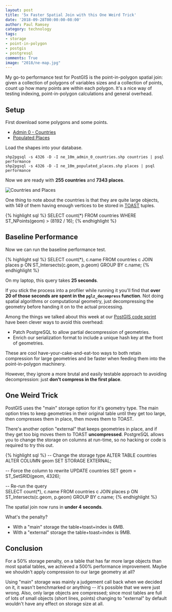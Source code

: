 ```yaml
---
layout: post
title: '5x Faster Spatial Join with this One Weird Trick'
date: '2018-09-28T00:00:00-08:00'
author: Paul Ramsey
category: technology
tags:
- storage
- point-in-polygon
- postgis
- postgresql
comments: True
image: "2018/ne-map.jpg"
---
```


My go-to performance test for PostGIS is the point-in-polygon spatial join: given a collection of polygons of variables sizes and a collection of points, count up how many points are within each polygon. It's a nice way of testing indexing, point-in-polygon calculations and general overhead.

## Setup

First download some polygons and some points.

* [Admin 0 - Countries](https://www.naturalearthdata.com/http//www.naturalearthdata.com/download/10m/cultural/ne_10m_admin_0_countries.zip)
* [Populated Places](https://www.naturalearthdata.com/http//www.naturalearthdata.com/download/10m/cultural/ne_10m_populated_places.zip)

Load the shapes into your database.

    shp2pgsql -s 4326 -D -I ne_10m_admin_0_countries.shp countries | psql performance
    shp2pgsql -s 4326 -D -I ne_10m_populated_places.shp places | psql performance

Now we are ready with **255 countries** and **7343 places**. 

<img src="{{ site.images }}/2018/ne-map.jpg" alt="Countries and Places" />

One thing to note about the countries is that they are quite large objects, with 149 of them having enough vertices to be stored in [TOAST](https://www.postgresql.org/docs/11/static/storage-toast.html) tuples.

{% highlight sql %}
SELECT count(*) 
  FROM countries 
  WHERE ST_NPoints(geom) > (8192 / 16);
{% endhighlight %}

## Baseline Performance

Now we can run the baseline performance test.

{% highlight sql %}
SELECT count(*), c.name 
  FROM countries c 
  JOIN places p 
  ON ST_Intersects(c.geom, p.geom) 
  GROUP BY c.name;
{% endhighlight %}

On my laptop, this query takes **25 seconds**.

If you stick the process into a profiler while running it you'll find that **over 20 of those seconds are spent in the `pglz_decompress` function**. Not doing spatial algorithms or computational geometry, just decompressing the geometry before handing it on to the actual processing.

Among the things we talked about this week at our [PostGIS code sprint](https://trac.osgeo.org/postgis/wiki/PostGISCodeSprint2018) have been clever ways to avoid this overhead:

* Patch PostgreSQL to allow partial decompression of geometries.
* Enrich our serialization format to include a unique hash key at the front of geometries.

These are cool have-your-cake-and-eat-too ways to both retain compression for large geometries and be faster when feeding them into the point-in-polygon machinery. 

However, they ignore a more brutal and easily testable approach to avoiding decompression: just **don't compress in the first place**.

## One Weird Trick

PostGIS uses the "main" storage option for it's geometry type. The main option tries to keep geometries in their original table until they get too large, then compresses them in place, then moves them to TOAST. 

There's another option "external" that keeps geometries in place, and if they get too big moves them to TOAST **uncompressed**. PostgreSQL allows you to change the storage on columns at run-time, so no hacking or code is required to try this out.

{% highlight sql %}
-- Change the storage type
ALTER TABLE countries
  ALTER COLUMN geom
  SET STORAGE EXTERNAL;

-- Force the column to rewrite
UPDATE countries
  SET geom = ST_SetSRID(geom, 4326);

-- Re-run the query  
SELECT count(*), c.name 
  FROM countries c 
  JOIN places p 
  ON ST_Intersects(c.geom, p.geom) 
  GROUP BY c.name;
{% endhighlight %}

The spatial join now runs in **under 4 seconds**.

What's the penalty? 

* With a "main" storage the table+toast+index is 6MB.
* With a "external" storage the table+toast+index is 9MB.

## Conclusion

For a 50% storage penalty, on a table that has far more large objects than most spatial tables, we achieved a 500% performance improvement. Maybe we shouldn't apply compression to our large geometry at all?

Using "main" storage was mainly a judgement call back when we decided on it, it wasn't benchmarked or anything -- it's possible that we were just wrong. Also, only large objects are compressed; since most tables are full of lots of small objects (short lines, points) changing to "external" by default wouldn't have any effect on storage size at all.

